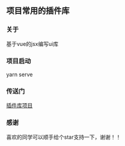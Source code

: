 ## 项目常用的插件库
### 关于
基于vue的jsx编写ui库
### 项目启动
yarn serve
### 传送门
[插件库项目](https://ymblog.github.io/vui/dist)
### 感谢
喜欢的同学可以顺手给个star支持一下，谢谢！！

